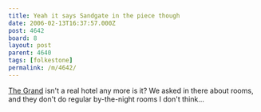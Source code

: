 ```yaml
---
title: Yeah it says Sandgate in the piece though
date: 2006-02-13T16:37:57.000Z
post: 4642
board: 8
layout: post
parent: 4640
tags: [folkestone]
permalink: /m/4642/
---
```

<a href="http://www.folkestonegerald.com/v/93/The%20Grand">The Grand</a> isn't a real hotel any more is it? We asked in there about rooms, and they don't do regular by-the-night rooms I don't think...
